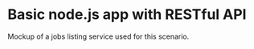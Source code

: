 Basic node.js app with RESTful API
==================================

Mockup of a jobs listing service used for this scenario.


